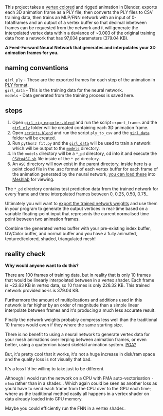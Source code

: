 This project takes a [vertex colored](https://github.com/VertexColor) and rigged animation in Blender, exports each 3D animation frame as a PLY file, then converts the PLY files to CSV training data, then trains an MLP/FNN network with an input of 0-totalframes and an output of a vertex buffer so that decimal inbetween frames can be requested from the network and it will generate the interpolated vertex data within a deviance of ~0.003 of the original training data from a network that has 97,034 parameters (379.04 KB).

**A Feed-Forward Neural Network that generates and interpolates your 3D animation frames for you.**

## naming conventions
`girl_ply` - These are the exported frames for each step of the animation in [PLY format](https://paulbourke.net/dataformats/ply/).\
`girl_data` - This is the training data for the neural network.\
`models` - Data generated from the training process is saved here.

## steps
1. Open [`girl_rig_exporter.blend`](girl_rig_exporter.blend) and run the script `export_frames` and the [`girl_ply`](main/girl_ply) folder will be created containing each 3D animation frame.
2. Open [`scripts.blend`](scripts.blend) and run the script `ply_to_csv` and the [`girl_data`](main/girl_data) folder will be created.
3. Run `python3 fit.py` and the [`girl_data`](main/girl_data) will be used to train a network which will be output to the [`models`](models) directory.
4. In the `models` directory will be a `*_pd` directory, cd into it and execute the [`CSVtoASC.sh`](CSVtoASC.sh) file inside of the `*_pd` directory.
5. An `ASC` directory will now exist in the parent directory, inside here is a point cloud file in the .asc format of each vertex buffer
for each frame of the animation generated by the neural network, [you can load these](models/ASC) into [Meshlab](https://www.meshlab.net/) for viewing.

The `*_pd` directory contains test prediction data from the trained network for every frame and three interpolated frames between 0, 0.25, 0.50, 0.75..

Ultimately you will want to [export the trained network weights](models/girl_neural_tweening_layers.h) and use them in your program to generate the output vertices in real-time
based on a variable floating-point input that represents the current normalised time point between two animation frames.

Combine the generated vertex buffer with your pre-existing index buffer, UV/Color buffer, and normal buffer and you have a fully animated, textured/colored, shaded, triangulated mesh!

## reality check
**Why would anyone want to do this?**

There are 100 frames of training data, but in reality that is only 10 frames that would be linearly interpolated between in a vertex
shader. Each frame is ~22.63 KB in vertex data, so 10 frames is only 226.32 KB. This trained network provided as-is is 379.04 KB.

Furthermore the amount of multiplications and additions used in this network is far higher by an order of magnitude than a simple
linear interpolate between frames and it's producing a much less accurate result.

Finally the network weights probably compress less well than the traditional 10 frames would even if they where the same starting size.

There is no benefit to using a neural network to generate vertex data for your mesh animations over lerping between animation frames,
or even better, using a quaternion based skeletal animation system. [PGA?](https://enkimute.github.io/LookMaNoMatrices/)

But, it's pretty cool that it works, it's not a huge increase in disk/ram space and the quality loss is not visually that bad.

It's a loss I'd be willing to take just to be different.

Although I would run the network on a CPU with FMA auto-vectorisation `-mfma` rather than in a shader... Which again could be seen as another loss
as you'd have to send each frame from the CPU over to the GPU each time; where as the traditional method easily all happens in a vertex shader
on data already loaded into GPU memory.

Maybe you could efficiently run the FNN in a vertex shader..
